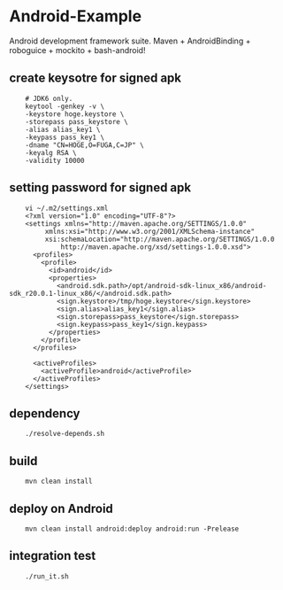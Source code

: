 # Android-Example

Android development framework suite.
Maven + AndroidBinding + roboguice + mockito + bash-android!

## create keysotre for signed apk

        # JDK6 only.
        keytool -genkey -v \
        -keystore hoge.keystore \
        -storepass pass_keystore \
        -alias alias_key1 \
        -keypass pass_key1 \
        -dname "CN=HOGE,O=FUGA,C=JP" \
        -keyalg RSA \
        -validity 10000

## setting password for signed apk

        vi ~/.m2/settings.xml
        <?xml version="1.0" encoding="UTF-8"?>
        <settings xmlns="http://maven.apache.org/SETTINGS/1.0.0"
             xmlns:xsi="http://www.w3.org/2001/XMLSchema-instance"
             xsi:schemaLocation="http://maven.apache.org/SETTINGS/1.0.0
                 http://maven.apache.org/xsd/settings-1.0.0.xsd">
          <profiles>
            <profile>
              <id>android</id>
              <properties>
                <android.sdk.path>/opt/android-sdk-linux_x86/android-sdk_r20.0.1-linux_x86/</android.sdk.path>
                <sign.keystore>/tmp/hoge.keystore</sign.keystore>
                <sign.alias>alias_key1</sign.alias>
                <sign.storepass>pass_keystore</sign.storepass>
                <sign.keypass>pass_key1</sign.keypass>
              </properties>
            </profile>
          </profiles>
        
          <activeProfiles>
            <activeProfile>android</activeProfile>
          </activeProfiles>
        </settings>

## dependency

        ./resolve-depends.sh

## build 

        mvn clean install

## deploy on Android

        mvn clean install android:deploy android:run -Prelease

## integration test

        ./run_it.sh

